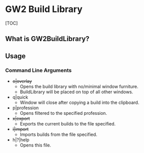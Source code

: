 # GW2 Build Library

[TOC]

## What is GW2BuildLibrary?

## Usage

### Command Line Arguments
- ~~o|overlay~~
  - Opens the build library with no/minimal window furniture.
  - BuildLibrary will be placed on top of all other windows.
- q|quick
  - Window will close after copying a build into the clipboard.
- p|profession
  - Opens filtered to the specified profession.
- ~~x|export~~
  - Exports the current builds to the file specified.
- ~~i|import~~
  - Imports builds from the file specified.
- h|?|help
  - Opens this file.